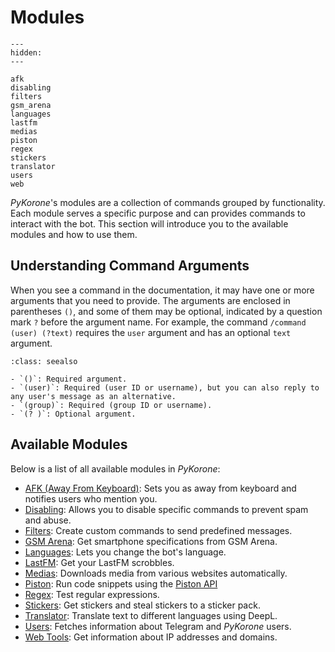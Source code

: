 # Modules

```{toctree}
---
hidden:
---

afk
disabling
filters
gsm_arena
languages
lastfm
medias
piston
regex
stickers
translator
users
web
```

_PyKorone_'s modules are a collection of commands grouped by functionality. Each module serves a specific purpose and can provides commands to interact with the bot. This section will introduce you to the available modules and how to use them.

## Understanding Command Arguments

When you see a command in the documentation, it may have one or more arguments that you need to provide. The arguments are enclosed in parentheses `()`, and some of them may be optional, indicated by a question mark `?` before the argument name. For example, the command `/command (user) (?text)` requires the `user` argument and has an optional `text` argument.

```{admonition} **Argument Types:**
:class: seealso

- `()`: Required argument.
- `(user)`: Required (user ID or username), but you can also reply to any user's message as an alternative.
- `(group)`: Required (group ID or username).
- `(? )`: Optional argument.
```

## Available Modules

Below is a list of all available modules in _PyKorone_:

- [AFK (Away From Keyboard)](./afk): Sets you as away from keyboard and notifies users who mention you.
- [Disabling](./disabling): Allows you to disable specific commands to prevent spam and abuse.
- [Filters](./filters): Create custom commands to send predefined messages.
- [GSM Arena](./gsm_arena): Get smartphone specifications from GSM Arena.
- [Languages](./languages): Lets you change the bot's language.
- [LastFM](./lastfm): Get your LastFM scrobbles.
- [Medias](./medias): Downloads media from various websites automatically.
- [Piston](./piston): Run code snippets using the [Piston API](https://github.com/engineer-man/piston)
- [Regex](./regex): Test regular expressions.
- [Stickers](./stickers): Get stickers and steal stickers to a sticker pack.
- [Translator](./translator): Translate text to different languages using DeepL.
- [Users](./users): Fetches information about Telegram and _PyKorone_ users.
- [Web Tools](./web): Get information about IP addresses and domains.
